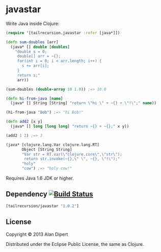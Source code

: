 # javastar

Write Java inside Clojure:

```clojure
(require '[tailrecursion.javastar :refer [java*]])

(defn sum-doubles [arr]
  (java* [] double [doubles]
    "double s = 0;
     double[] arr = ~{};
     for(int i = 0; i < arr.length; i++) {
       s += arr[i];
     }
     return s;"
     arr))

(sum-doubles (double-array 10 1.0)) ;=> 10.0

(defn hi-from-java [name]
  (java* [] String [String] "return \"hi \" + ~{} + \"!\";" name))

(hi-from-java "Bob") ;=> "hi Bob!"

(defn add2 [x y]
  (java* [] long [long long] "return ~{} + ~{};" x y))

(add2 1 2) ;=> 3

(java* [clojure.lang.Var clojure.lang.RT]
       Object [String String]
       "Var str = RT.var(\"clojure.core\",\"str\");
        return str.invoke(~{},\" \", ~{}, \"!\");"
       "holy"
       "cow") ;=> "holy cow!"
```

Requires Java 1.6 JDK or higher.

## Dependency [![Build Status](https://travis-ci.org/tailrecursion/javastar.png?branch=master)](https://travis-ci.org/tailrecursion/javastar)

```clojure
[tailrecursion/javastar "1.0.2"]
```

## License

Copyright © 2013 Alan Dipert

Distributed under the Eclipse Public License, the same as Clojure.
